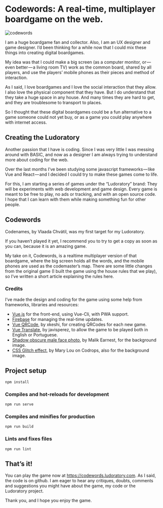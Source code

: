 # Codewords: A real-time, multiplayer boardgame on the web.

![codewords](https://cdn-images-1.medium.com/max/2000/1*K75ZxWCscKV-k7xzYxhxpQ.jpeg)

I am a huge boardgame fan and collector. Also, I am an UX designer and game designer. I’d been thinking for a while now that I could mix these things into creating digital boardgames.

My idea was that I could make a big screen (as a computer monitor, or — even better — a living room TV) work as the common board, shared by all players, and use the players’ mobile phones as their pieces and method of interaction.

As I said, I love boardgames and I love the social interaction that they allow. I also love the physical component that they have. But I do understand that they take a huge space in any house. And many times they are hard to get, and they are troublesome to transport to places.

So I thought that these digital boardgames could be a fun alternative to a game someone could not yet buy, or as a game you could play anywhere with internet access.

## Creating the Ludoratory
Another passion that I have is coding. Since I was very little I was messing around with BASIC, and now as a designer I am always trying to understand more about coding for the web.

Over the last months I’ve been studying some javascript frameworks — like Vue and React — and I decided I could try to make these games come to life.

For this, I am starting a series of games under the “Ludoratory” brand: They will be experiments with web development and game design. Every game is meant to be free to play, no ads or tracking, and with an open source code. I hope that I can learn with them while making something fun for other people.

## Codewords
Codenames, by Vlaada Chvátil, was my first target for my Ludoratory.

If you haven’t played it yet, I recommend you to try to get a copy as soon as you can, because it is an amazing game.

My take on it, Codewords, is a realtime multiplayer version of that boardgame, where the big screen holds all the words, and the mobile phones are used as the codemaster’s map. There are some little changes from the original game (I built the game using the house rules that we play), so I’ve written a short article explaining the rules here.

### Credits
I’ve made the design and coding for the game using some help from frameworks, libraries and resources:

- [Vue.js](https://vuejs.org/) for the front-end, using Vue-Cli, with PWA support.
- [Firebase](http://firebase.google.com) for managing the real-time updates.
- [Vue QRCode](https://github.com/xkeshi/vue-qrcode), by xkeshi, for creating QRCodes for each new game.
- [Vue Translate](https://github.com/javisperez/vuetranslate), by javisperez, to allow the game to be played both in English or Portuguese.
- [Shadow obscure male face photo](https://unsplash.com/photos/xgxzqRpK0UE), by Malik Earnest, for the background image.
- [CSS Glitch effect](https://tympanus.net/codrops/2017/12/21/css-glitch-effect/), by Mary Lou on Codrops, also for the background image.

## Project setup
```
npm install
```

### Compiles and hot-reloads for development
```
npm run serve
```

### Compiles and minifies for production
```
npm run build
```

### Lints and fixes files
```
npm run lint
```


## That’s it!
You can play the game now at https://codewords.ludoratory.com. As I said, the code is on github. I am eager to hear any critiques, doubts, comments and suggestions you might have about the game, my code or the Ludoratory project.

Thank you, and I hope you enjoy the game.
